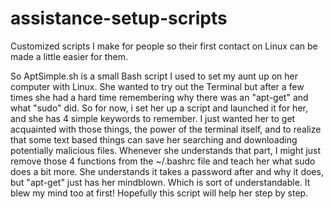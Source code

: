 # assistance-setup-scripts
Customized scripts I make for people so their first contact on Linux can be made a little easier for them. 

So AptSimple.sh is a small Bash script I used to set my aunt up on her computer with Linux. She wanted to try out the Terminal but after a few times she had a hard time remembering why there was an "apt-get" and what "sudo" did. So for now, i set her up a script and launched it for her, and she has 4 simple keywords to remember. I just wanted her to get acquainted with those things, the power of the terminal itself, and to realize that some text based things can save her searching and downloading potentially malicious files. 
Whenever she understands that part, I might just remove those 4 functions from the ~/.bashrc file and teach her what sudo does a bit more. She understands it takes a password after and why it does, but "apt-get" just has her mindblown. Which is sort of understandable. It blew my mind too at first! 
Hopefully this script will help her step by step.
